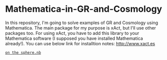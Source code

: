 # Mathematica-in-GR-and-Cosmology

In this repository, I'm going to solve examples of GR and Cosmology using Mathematica. The main package for my purpose is xAct, but I'll use other packages too.
For using xAct, you have to add this library to your Mathematica software (I supposed you have installed Mathematica already!). You can use below link for installtion notes:
http://www.xact.es


[`on the sphere.nb`](https://github.com/Hossein-1990/Mathematica-in-GR-and-Cosmology/blob/main/on%20the%20sphere.nb)

